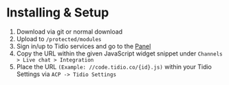 # Installing & Setup

1. Download via git or normal download
2. Upload to `/protected/modules`
3. Sign in/up to Tidio services and go to the [Panel](https://www.tidio.com/panel/)
4. Copy the URL within the given JavaScript widget snippet under `Channels > Live chat > Integration`
5. Place the URL `(Example: //code.tidio.co/{id}.js)` within your Tidio Settings via `ACP -> Tidio Settings`

